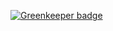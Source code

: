 

[![Greenkeeper badge](https://badges.greenkeeper.io/donoage/vue_frontend.svg)](https://greenkeeper.io/)
